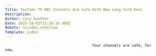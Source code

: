 ```yaml
---
Title: YouTube TV NBC Channels Are Safe With New Long-Term Deal
Description: 
Author: Cory Gunther
Date: 2025-10-03T15:26:16.000Z
Robots: noindex,nofollow
Template: index
---
```


                                            Your channels are safe, for now. 
                                        